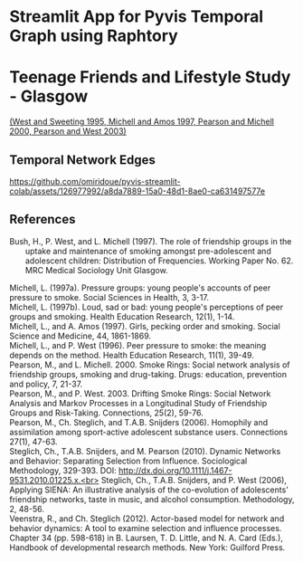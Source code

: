 # Streamlit App for Pyvis Temporal Graph using Raphtory

# Teenage Friends and Lifestyle Study - Glasgow

[(West and Sweeting 1995, Michell and Amos 1997, Pearson and Michell 2000, Pearson and West 2003)](https://www.stats.ox.ac.uk/~snijders/siena/Glasgow_data.htm)


## Temporal Network Edges

https://github.com/omiridoue/pyvis-streamlit-colab/assets/126977992/a8da7889-15a0-48d1-8ae0-ca631497577e

## References 

<p style="padding-left: 2em; text-indent: -2em;"> 
  Bush, H., P. West, and L. Michell (1997). The role of friendship groups in the uptake and maintenance of smoking amongst pre-adolescent and adolescent children: Distribution of Frequencies. Working Paper No. 62. MRC Medical Sociology Unit Glasgow. 
</p>

Michell, L. (1997a). Pressure groups: young people's accounts of peer pressure to smoke. Social Sciences in Health, 3, 3-17.<br>
Michell, L. (1997b). Loud, sad or bad: young people's perceptions of peer groups and smoking. Health Education Research, 12(1), 1-14.<br>
Michell, L., and A. Amos (1997). Girls, pecking order and smoking. Social Science and Medicine, 44, 1861-1869.<br>
Michell, L., and P. West (1996). Peer pressure to smoke: the meaning depends on the method. Health Education Research, 11(1), 39-49.<br>
Pearson, M., and L. Michell. 2000. Smoke Rings: Social network analysis of friendship groups, smoking and drug-taking. Drugs: education, prevention and policy, 7, 21-37.<br>
Pearson, M., and P. West. 2003. Drifting Smoke Rings: Social Network Analysis and Markov Processes in a Longitudinal Study of Friendship Groups and Risk-Taking. Connections, 25(2), 59-76.<br>
Pearson, M., Ch. Steglich, and T.A.B. Snijders (2006). Homophily and assimilation among sport-active adolescent substance users. Connections 27(1), 47-63.<br>
Steglich, Ch., T.A.B. Snijders, and M. Pearson (2010). Dynamic Networks and Behavior: Separating Selection from Influence. Sociological Methodology, 329-393. DOI: http://dx.doi.org/10.1111/j.1467-9531.2010.01225.x.<br>
Steglich, Ch., T.A.B. Snijders, and P. West (2006), Applying SIENA: An illustrative analysis of the co-evolution of adolescents' friendship networks, taste in music, and alcohol consumption. Methodology, 2, 48-56.<br>
Veenstra, R., and Ch. Steglich (2012). Actor-based model for network and behavior dynamics: A tool to examine selection and influence processes. Chapter 34 (pp. 598-618) in B. Laursen, T. D. Little, and N. A. Card (Eds.), Handbook of developmental research methods. New York: Guilford Press.
